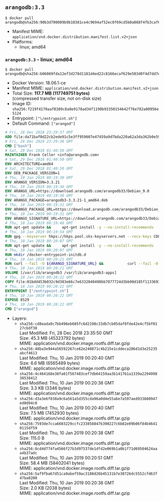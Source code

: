 ## `arangodb:3.3`

```console
$ docker pull arangodb@sha256:90b3d700089b9b10381ce4c9694af52ec0f69cd5b0a088f4fb3caf66f0ef7447
```

-	Manifest MIME: `application/vnd.docker.distribution.manifest.list.v2+json`
-	Platforms:
	-	linux; amd64

### `arangodb:3.3` - linux; amd64

```console
$ docker pull arangodb@sha256:b06069fda12ef3d278d1181d4ed22c8166ecaf629e503d0f4d7dd7eae1d17c2c
```

-	Docker Version: 18.06.1-ce
-	Manifest MIME: `application/vnd.docker.distribution.manifest.v2+json`
-	Total Size: **117.7 MB (117749751 bytes)**  
	(compressed transfer size, not on-disk size)
-	Image ID: `sha256:f219f4170aaf8389c8a8e9178ad34f1190b93350154642f76e782a00956e5124`
-	Entrypoint: `["\/entrypoint.sh"]`
-	Default Command: `["arangod"]`

```dockerfile
# Fri, 28 Dec 2018 23:29:37 GMT
ADD file:da71baf0d22cb2ede91c5e3ff959607e47459a9d7bda220a62a3da362b0e59ea in / 
# Fri, 28 Dec 2018 23:29:38 GMT
CMD ["bash"]
# Sat, 29 Dec 2018 01:40:50 GMT
MAINTAINER Frank Celler <info@arangodb.com>
# Sat, 29 Dec 2018 01:40:50 GMT
ENV ARCHITECTURE=amd64
# Sat, 29 Dec 2018 01:40:50 GMT
ENV DEB_PACKAGE_VERSION=1
# Thu, 10 Jan 2019 00:19:30 GMT
ENV ARANGO_VERSION=3.3.21
# Thu, 10 Jan 2019 00:19:30 GMT
ENV ARANGO_URL=https://download.arangodb.com/arangodb33/Debian_9.0
# Thu, 10 Jan 2019 00:19:30 GMT
ENV ARANGO_PACKAGE=arangodb3-3.3.21-1_amd64.deb
# Thu, 10 Jan 2019 00:19:31 GMT
ENV ARANGO_PACKAGE_URL=https://download.arangodb.com/arangodb33/Debian_9.0/amd64/arangodb3-3.3.21-1_amd64.deb
# Thu, 10 Jan 2019 00:19:31 GMT
ENV ARANGO_SIGNATURE_URL=https://download.arangodb.com/arangodb33/Debian_9.0/amd64/arangodb3-3.3.21-1_amd64.deb.asc
# Thu, 10 Jan 2019 00:19:48 GMT
RUN apt-get update &&     apt-get install -y --no-install-recommends         dirmngr         gpg     && rm -rf /var/lib/apt/lists/*
# Thu, 10 Jan 2019 00:19:54 GMT
RUN gpg --keyserver hkps://hkps.pool.sks-keyservers.net --recv-keys CD8CB0F1E0AD5B52E93F41E7EA93F5E56E751E9B
# Thu, 10 Jan 2019 00:20:07 GMT
RUN apt-get update &&     apt-get install -y --no-install-recommends         ca-certificates         curl         curl         libjemalloc1         libtasn1-6         numactl         openssl         pwgen         sensible-utils     && rm -rf /var/lib/apt/lists/*
# Thu, 10 Jan 2019 00:20:07 GMT
RUN mkdir /docker-entrypoint-initdb.d
# Thu, 10 Jan 2019 00:20:21 GMT
RUN curl --fail -O ${ARANGO_SIGNATURE_URL} &&           curl --fail -O ${ARANGO_PACKAGE_URL} &&             gpg --verify ${ARANGO_PACKAGE}.asc &&     (echo arangodb3 arangodb3/password password test | debconf-set-selections) &&     (echo arangodb3 arangodb3/password_again password test | debconf-set-selections) &&     DEBIAN_FRONTEND="noninteractive" dpkg -i ${ARANGO_PACKAGE} &&     rm -rf /var/lib/arangodb3/* &&     sed -ri         -e 's!127\.0\.0\.1!0.0.0.0!g'         -e 's!^(file\s*=).*!\1 -!'         -e 's!^\s*uid\s*=.*!!'         /etc/arangodb3/arangod.conf     && chgrp 0 /var/lib/arangodb3 /var/lib/arangodb3-apps     && chmod 775 /var/lib/arangodb3 /var/lib/arangodb3-apps     &&     rm -f ${ARANGO_PACKAGE}*
# Thu, 10 Jan 2019 00:20:21 GMT
VOLUME [/var/lib/arangodb3 /var/lib/arangodb3-apps]
# Thu, 10 Jan 2019 00:20:22 GMT
COPY file:01bdd453b032c9d383e66c7e6332049490bb7877724d3bb90d185f11336934d2 in /entrypoint.sh 
# Thu, 10 Jan 2019 00:20:22 GMT
ENTRYPOINT ["/entrypoint.sh"]
# Thu, 10 Jan 2019 00:20:22 GMT
EXPOSE 8529
# Thu, 10 Jan 2019 00:20:22 GMT
CMD ["arangod"]
```

-	Layers:
	-	`sha256:cd8eada9c7bb496eb685fc6d2198c33db7cb05daf0fde42e4cf5bf0127cbdf38`  
		Last Modified: Fri, 28 Dec 2018 23:35:50 GMT  
		Size: 45.3 MB (45323792 bytes)  
		MIME: application/vnd.docker.image.rootfs.diff.tar.gzip
	-	`sha256:48ba3e944a56592267ce62e248871c4b215e1cddeca286d1d3e25235abcf4613`  
		Last Modified: Thu, 10 Jan 2019 00:20:40 GMT  
		Size: 6.6 MB (6565489 bytes)  
		MIME: application/vnd.docker.image.rootfs.diff.tar.gzip
	-	`sha256:4c464168e38fa01f567483cef7db64159aa3b1417b1a1339a229499838538412`  
		Last Modified: Thu, 10 Jan 2019 00:20:38 GMT  
		Size: 3.3 KB (3346 bytes)  
		MIME: application/vnd.docker.image.rootfs.diff.tar.gzip
	-	`sha256:d3a3e6f038a9c6a561a5d355cda96a0d4e55abe7a597aed933680947ed0d94c0`  
		Last Modified: Thu, 10 Jan 2019 00:20:40 GMT  
		Size: 7.5 MB (7452930 bytes)  
		MIME: application/vnd.docker.image.rootfs.diff.tar.gzip
	-	`sha256:7593de7cca6603229ccfc233858847b390227c6b82e09b06f84b46410115df59`  
		Last Modified: Thu, 10 Jan 2019 00:20:38 GMT  
		Size: 115.0 B  
		MIME: application/vnd.docker.image.rootfs.diff.tar.gzip
	-	`sha256:8cd4d774fa4566f27b3d97537de1dfd2e069b1a0b1f71d69504624aaa4b37adc`  
		Last Modified: Thu, 10 Jan 2019 00:20:51 GMT  
		Size: 58.4 MB (58402041 bytes)  
		MIME: application/vnd.docker.image.rootfs.diff.tar.gzip
	-	`sha256:5af9fba67d51ca9abef59ac3188d26b45131b7e38726dc5552cfd63f47ba0200`  
		Last Modified: Thu, 10 Jan 2019 00:20:38 GMT  
		Size: 2.0 KB (2038 bytes)  
		MIME: application/vnd.docker.image.rootfs.diff.tar.gzip
